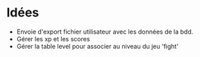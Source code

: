 # Idées
- Envoie d'export fichier utilisateur avec les données de la bdd.
- Gérer les xp et les scores
- Gérer la table level pour associer au niveau du jeu 'fight'